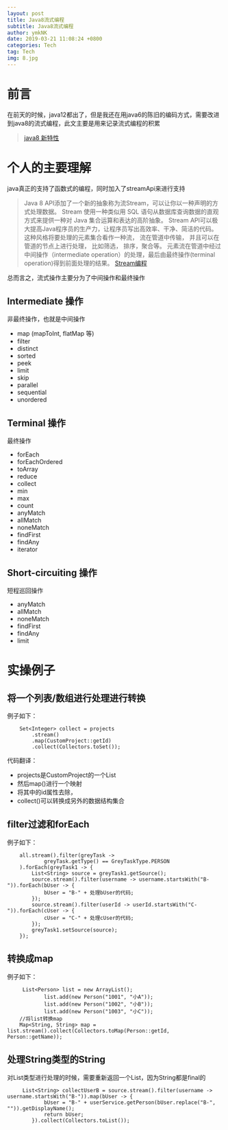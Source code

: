 ```yaml
---
layout: post
title: Java8流式编程
subtitle: Java8流式编程
author: ymkNK
date: 2019-03-21 11:08:24 +0800
categories: Tech
tag: Tech
img: 8.jpg
---
```

# 前言
在前天的时候，java12都出了，但是我还在用java6的陈旧的编码方式，需要改进到java8的流式编程，此文主要是用来记录流式编程的积累

> [java8 新特性](http://www.runoob.com/java/java8-new-features.html)

# 个人的主要理解
java真正的支持了函数式的编程，同时加入了streamApi来进行支持
>Java 8 API添加了一个新的抽象称为流Stream，可以让你以一种声明的方式处理数据。
>Stream 使用一种类似用 SQL 语句从数据库查询数据的直观方式来提供一种对 Java 集合运算和表达的高阶抽象。
>Stream API可以极大提高Java程序员的生产力，让程序员写出高效率、干净、简洁的代码。
>这种风格将要处理的元素集合看作一种流， 流在管道中传输， 并且可以在管道的节点上进行处理， 比如筛选， 排序，聚合等。
>元素流在管道中经过中间操作（intermediate operation）的处理，最后由最终操作(terminal operation)得到前面处理的结果。
>[Stream编程](http://www.runoob.com/java/java8-streams.html)

总而言之，流式操作主要分为了中间操作和最终操作  

## Intermediate 操作
非最终操作，也就是中间操作

- map (mapToInt, flatMap 等) 
- filter
- distinct
- sorted
- peek
- limit
- skip
- parallel
- sequential
- unordered

## Terminal 操作
最终操作

- forEach
- forEachOrdered
- toArray
- reduce
- collect
- min
- max
- count
- anyMatch
- allMatch
- noneMatch
- findFirst
- findAny
- iterator

## Short-circuiting 操作
短程巡回操作

- anyMatch
- allMatch
- noneMatch
- findFirst
- findAny
- limit

# 实操例子
## 将一个列表/数组进行处理进行转换

例子如下：

		Set<Integer> collect = projects
			.stream()
			.map(CustomProject::getId)
			.collect(Collectors.toSet());

代码翻译：  
- projects是CustomProject的一个List
- 然后map()进行一个映射
- 将其中的id属性去除，
- collect()可以转换成另外的数据结构集合

## filter过滤和forEach

例子如下：

	    all.stream().filter(greyTask ->
                greyTask.getType() == GreyTaskType.PERSON
        ).forEach(greyTask1 -> {
            List<String> source = greyTask1.getSource();
            source.stream().filter(username -> username.startsWith("B-")).forEach(bUser -> {
                bUser = "B-" + 处理bUser的代码;
            });
            source.stream().filter(userId -> userId.startsWith("C-")).forEach(cUser -> {
                cUser = "C-" + 处理cUser的代码;
            });
            greyTask1.setSource(source);
        });

## 转换成map

 例子如下：

		 List<Person> list = new ArrayList();  
		        list.add(new Person("1001", "小A"));  
		        list.add(new Person("1002", "小B"));  
		        list.add(new Person("1003", "小C"));
		//将list转换map
		Map<String, String> map = list.stream().collect(Collectors.toMap(Person::getId, Person::getName));


## 处理String类型的String

对List<String>类型进行处理的时候，需要重新返回一个List，因为String都是final的

		 List<String> collectUserB = source.stream().filter(username -> username.startsWith("B-")).map(bUser -> {
                bUser = "B-" + userService.getPerson(bUser.replace("B-", "")).getDisplayName();
                return bUser;
            }).collect(Collectors.toList());

